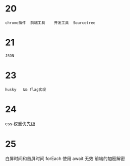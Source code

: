 # 20

    chrome插件  前端工具    开发工具  Sourcetree

# 21

    JSON

# 23

    husky   && flag实现

# 24

css 权重优先级

# 25

白屏时间和首屏时间
forEach 使用 await 无效
前端的加密解密
